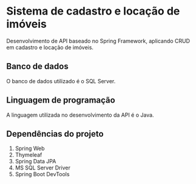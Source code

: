 # Sistema de cadastro e locação de imóveis
Desenvolvimento de API baseado no Spring Framework, aplicando CRUD em cadastro e locação de imóveis.

## Banco de dados
O banco de dados utilizado é o SQL Server.

## Linguagem de programação
A linguagem utilizada no desenvolvimento da API é o Java.

## Dependências do projeto
1. Spring Web
2. Thymeleaf
3. Spring Data JPA
4. MS SQL Server Driver
5. Spring Boot DevTools

   
